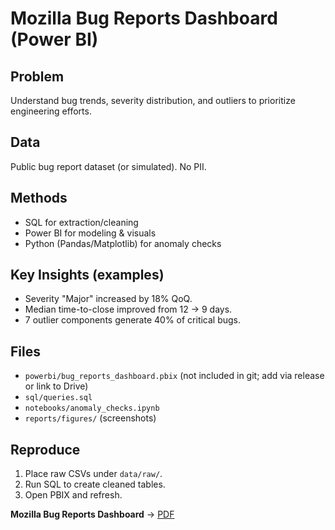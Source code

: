 # Mozilla Bug Reports Dashboard (Power BI)

## Problem
Understand bug trends, severity distribution, and outliers to prioritize engineering efforts.

## Data
Public bug report dataset (or simulated). No PII.

## Methods
- SQL for extraction/cleaning
- Power BI for modeling & visuals
- Python (Pandas/Matplotlib) for anomaly checks

## Key Insights (examples)
- Severity "Major" increased by 18% QoQ.
- Median time-to-close improved from 12 → 9 days.
- 7 outlier components generate 40% of critical bugs.

## Files
- `powerbi/bug_reports_dashboard.pbix` (not included in git; add via release or link to Drive)
- `sql/queries.sql`
- `notebooks/anomaly_checks.ipynb`
- `reports/figures/` (screenshots)

## Reproduce
1. Place raw CSVs under `data/raw/`.
2. Run SQL to create cleaned tables.
3. Open PBIX and refresh.


**Mozilla Bug Reports Dashboard** → [PDF](./Mozilla%20bugs%20report%202.pdf)
